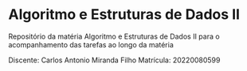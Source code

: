# Algoritmo e Estruturas de Dados II
Repositório da matéria Algoritmo e Estruturas de Dados II para o acompanhamento das tarefas ao longo da matéria

Discente: Carlos Antonio Miranda Filho
Matrícula: 20220080599
